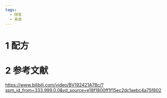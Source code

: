 ```yaml
---
tags:
  - 随笔
  - 美食
---
```


# 1 配方

# 2 参考文献

https://www.bilibili.com/video/BV192421A78c/?spm_id_from=333.999.0.0&vd_source=e18f1800ff1f15ec2dc1aebc4a75f802

